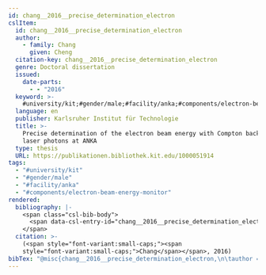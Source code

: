 ```yaml
---
id: chang__2016__precise_determination_electron
cslItem:
  id: chang__2016__precise_determination_electron
  author:
    - family: Chang
      given: Cheng
  citation-key: chang__2016__precise_determination_electron
  genre: Doctoral dissertation
  issued:
    date-parts:
      - - "2016"
  keyword: >-
    #university/kit;#gender/male;#facility/anka;#components/electron-beam-energy-monitor
  language: en
  publisher: Karlsruher Institut für Technologie
  title: >-
    Precise determination of the electron beam energy with Compton backscattered
    laser photons at ANKA
  type: thesis
  URL: https://publikationen.bibliothek.kit.edu/1000051914
tags:
  - "#university/kit"
  - "#gender/male"
  - "#facility/anka"
  - "#components/electron-beam-energy-monitor"
rendered:
  bibliography: |-
    <span class="csl-bib-body">
      <span data-csl-entry-id="chang__2016__precise_determination_electron" class="csl-entry"><span class='author-bib'>Chang</span>. <span class='date-bib'>(2016)</span>. <span class='title'><i><b><span style="font-style:normal;">Precise determination of the electron beam energy with Compton backscattered laser photons at ANKA</span></b></i></span> [Doctoral dissertation, Karlsruher Institut für Technologie]. <span class='URL'><a href='https://publikationen.bibliothek.kit.edu/1000051914'>LINK</a></span></span>
    </span>
  citation: >-
    (<span style="font-variant:small-caps;"><span
    style="font-variant:small-caps;">Chang</span></span>, 2016)
bibTex: "@misc{chang__2016__precise_determination_electron,\n\tauthor = {Chang, Cheng},\n\tyear = {2016},\n\tschool = {Karlsruher Institut f{\\\" u}r Technologie},\n\ttitle = {Precise determination of the electron beam energy with {Compton} backscattered laser photons at {ANKA}},\n\ttype = {Doctoral dissertation},\n\turl = {https://publikationen.bibliothek.kit.edu/1000051914},\n}\n\n"
---
```

